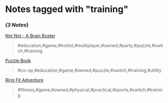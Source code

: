 # Notes tagged with "training"

### _(3 Notes_)

[Not Not - A Brain Buster](./../Not%20Not%20-%20A%20Brain%20Buster.html)
> #education,#game,#hotlist,#multiplayer,#owned,#party,#puzzle,#switch,#training

[Puzzle Book](./../Puzzle%20Book.html)
> #co-op,#education,#game,#owned,#puzzle,#switch,#training,#utility

[Ring Fit Adventure](./../Ring%20Fit%20Adventure.html)
> #fitness,#game,#owned,#physical,#practical,#sports,#switch,#training


